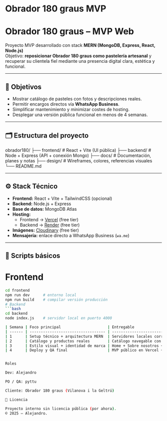 # Obrador 180 graus MVP

# Obrador 180 graus – MVP Web

Proyecto MVP desarrollado con stack **MERN (MongoDB, Express, React, Node.js)**  
Objetivo: **reposicionar Obrador 180 graus como pastelería artesanal** y recuperar su clientela fiel mediante una presencia digital clara, estética y funcional.

---

## 🧭 Objetivos

- Mostrar catálogo de pasteles con fotos y descripciones reales.
- Permitir encargos directos vía **WhatsApp Business**.
- Simplificar mantenimiento y minimizar costes de hosting.
- Desplegar una versión pública funcional en menos de 4 semanas.

---

## 🗂️ Estructura del proyecto

obrador180/
├── frontend/ # React + Vite (UI pública)
├── backend/ # Node + Express (API + conexión Mongo)
├── docs/ # Documentación, planes y notas
├── design/ # Wireframes, colores, referencias visuales
└── README.md

---

## ⚙️ Stack Técnico

- **Frontend:** React + Vite + TailwindCSS (opcional)  
- **Backend:** Node.js + Express  
- **Base de datos:** MongoDB Atlas  
- **Hosting:**  
  - Frontend → [Vercel](https://vercel.com) (free tier)  
  - Backend → [Render](https://render.com) (free tier)  
- **Imágenes:** [Cloudinary](https://cloudinary.com) (free tier)  
- **Mensajería:** enlace directo a WhatsApp Business (`wa.me`)

---

## 🚀 Scripts básicos

# Frontend

```bash
cd frontend
npm run dev      # entorno local
npm run build    # compilar versión producción
# Backend 
```bash
cd backend
node index.js    # servidor local en puerto 4000

| Semana | Foco principal                     | Entregable                                 |
| ------ | ---------------------------------- | ------------------------------------------ |
| 1      | Setup técnico + arquitectura MERN  | Servidores locales corriendo + repo activo |
| 2      | Catálogo y productos reales        | Catálogo navegable con botón WhatsApp      |
| 3      | Estilo visual + identidad de marca | Home + Sobre nosotros + Contacto           |
| 4      | Deploy y QA final                  | MVP público en Vercel + Render             |


Roles

Dev: Alejandro

PO / QA: pyttu

Cliente: Obrador 180 graus (Vilanova i la Geltrú)

📄 Licencia

Proyecto interno sin licencia pública (por ahora).
© 2025 – Alejandro.
